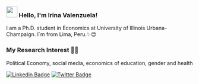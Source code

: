 ### <img src="https://media.giphy.com/media/hvRJCLFzcasrR4ia7z/giphy.gif" width="30px"> Hello, I'm Irina Valenzuela!

I am a Ph.D. student in Economics at University of Illinois Urbana-Champaign. I´m from Lima, Peru.✨😍

### My Research Interest 👨‍💻

Political Economy, social media, economics of education, gender and health

<!-- BLOG-POST-LIST:START 
- [What I have learned by working remotely in this pandemic period](https://dev.to/diogorodrigues/what-i-have-learned-by-working-remotely-in-this-pandemic-period-2ehm) -->

<!-- BLOG-POST-LIST:END -->


[![Linkedin Badge](https://img.shields.io/badge/-LinkedIn-blue?style=flat-square&logo=Linkedin&logoColor=white&link=https://www.linkedin.com/in/harshkumarkhatri/)](https://www.linkedin.com/in/irinavalenzuela/)  [![Twitter Badge](https://img.shields.io/badge/-Twitter-1ca0f1?style=flat-square&labelColor=1ca0f1&logo=twitter&logoColor=white&link=https://twitter.com/_diogorodrigues)](https://twitter.com/irinaestelavr)


